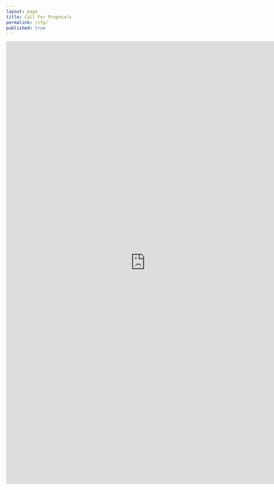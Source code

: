 ```yaml
---
layout: page
title: Call For Proposals
permalink: /cfp/
published: true
---
```


<iframe src="https://docs.google.com/forms/d/1B1pJ-rrBNGOBBiVwKQlwY0vP6MYRODcW-_GgFGv7tOA/viewform?embedded=true#start=embed" width="760" height="1210" frameborder="0" marginheight="0" marginwidth="0">Loading...</iframe>
